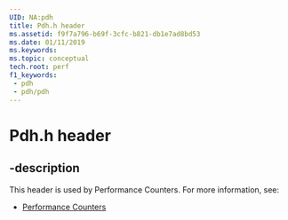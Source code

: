 ```yaml
---
UID: NA:pdh
title: Pdh.h header
ms.assetid: f9f7a796-b69f-3cfc-b821-db1e7ad8bd53
ms.date: 01/11/2019
ms.keywords: 
ms.topic: conceptual
tech.root: perf
f1_keywords:
 - pdh
 - pdh/pdh
---
```


# Pdh.h header


## -description

This header is used by Performance Counters. For more information, see:

- [Performance Counters](../_perf/index.md)

